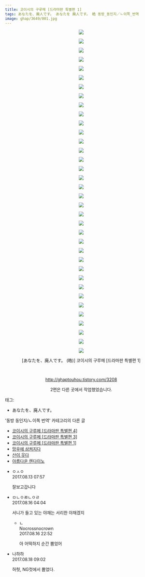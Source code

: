 ```yaml
---
title: 코이시의 구루메 [드라마판 특별편 1]
tags: あなたを、廃人です。 あなたを 廃人です。 皓 동방_동인지／ㄴ이쪽_번역
image: ghap/3649/001.jpg
---
```

<div class="article">
<p style="text-align: center; clear: none; float: none;"><img src="{{ site.nasurl }}/ghap/3649/001.jpg"/></p>
<p style="text-align: center; clear: none; float: none;"><img src="{{ site.nasurl }}/ghap/3649/002.jpg"/></p>
<p style="text-align: center; clear: none; float: none;"><img src="{{ site.nasurl }}/ghap/3649/003.jpg"/></p>
<p style="text-align: center; clear: none; float: none;"><img src="{{ site.nasurl }}/ghap/3649/004.jpg"/></p>
<p style="text-align: center; clear: none; float: none;"><img src="{{ site.nasurl }}/ghap/3649/005.jpg"/></p>
<p style="text-align: center; clear: none; float: none;"><img src="{{ site.nasurl }}/ghap/3649/006.jpg"/></p>
<p style="text-align: center; clear: none; float: none;"><img src="{{ site.nasurl }}/ghap/3649/007.jpg"/></p>
<p style="text-align: center; clear: none; float: none;"><img src="{{ site.nasurl }}/ghap/3649/008.jpg"/></p>
<p style="text-align: center; clear: none; float: none;"><img src="{{ site.nasurl }}/ghap/3649/009.jpg"/></p>
<p style="text-align: center; clear: none; float: none;"><img src="{{ site.nasurl }}/ghap/3649/010.jpg"/></p>
<p style="text-align: center; clear: none; float: none;"><img src="{{ site.nasurl }}/ghap/3649/011.jpg"/></p>
<p style="text-align: center; clear: none; float: none;"><img src="{{ site.nasurl }}/ghap/3649/012.jpg"/></p>
<p style="text-align: center; clear: none; float: none;"><img src="{{ site.nasurl }}/ghap/3649/013.jpg"/></p>
<p style="text-align: center; clear: none; float: none;"><img src="{{ site.nasurl }}/ghap/3649/014.jpg"/></p>
<p style="text-align: center; clear: none; float: none;"><img src="{{ site.nasurl }}/ghap/3649/015.jpg"/></p>
<p style="text-align: center; clear: none; float: none;"><img src="{{ site.nasurl }}/ghap/3649/016.jpg"/></p>
<p style="text-align: center; clear: none; float: none;"><img src="{{ site.nasurl }}/ghap/3649/017.jpg"/></p>
<p style="text-align: center; clear: none; float: none;"><img src="{{ site.nasurl }}/ghap/3649/018.jpg"/></p>
<p style="text-align: center; clear: none; float: none;"><img src="{{ site.nasurl }}/ghap/3649/019.jpg"/></p>
<p style="text-align: center; clear: none; float: none;"><img src="{{ site.nasurl }}/ghap/3649/020.jpg"/></p>
<p style="text-align: center; clear: none; float: none;"><img src="{{ site.nasurl }}/ghap/3649/021.jpg"/></p>
<p style="text-align: center; clear: none; float: none;"><img src="{{ site.nasurl }}/ghap/3649/022.jpg"/></p>
<p style="text-align: center; clear: none; float: none;"><img src="{{ site.nasurl }}/ghap/3649/023.jpg"/></p>
<p style="text-align: center; clear: none; float: none;"><img src="{{ site.nasurl }}/ghap/3649/024.jpg"/></p>
<p style="text-align: center; clear: none; float: none;"><img src="{{ site.nasurl }}/ghap/3649/025.jpg"/></p>
<p style="text-align: center; clear: none; float: none;"><img src="{{ site.nasurl }}/ghap/3649/026.jpg"/></p>
<p style="text-align: center; clear: none; float: none;"><img src="{{ site.nasurl }}/ghap/3649/027.jpg"/></p>
<p style="text-align: center; clear: none; float: none;"><img src="{{ site.nasurl }}/ghap/3649/028.jpg"/></p>
<p style="text-align: center; clear: none; float: none;"><img src="{{ site.nasurl }}/ghap/3649/029.jpg"/></p>
<p style="text-align: center; clear: none; float: none;"><img src="{{ site.nasurl }}/ghap/3649/030.jpg"/></p>
<p style="text-align: center; clear: none; float: none;"><img src="{{ site.nasurl }}/ghap/3649/031.jpg"/></p>
<p style="text-align: center; clear: none; float: none;"><img src="{{ site.nasurl }}/ghap/3649/032.jpg"/></p>
<p style="text-align: center; clear: none; float: none;"><img src="{{ site.nasurl }}/ghap/3649/033.jpg"/></p>
<p style="text-align: center; clear: none; float: none;"><img src="{{ site.nasurl }}/ghap/3649/034.jpg"/></p>
<p style="text-align: center; clear: none; float: none;"><img src="{{ site.nasurl }}/ghap/3649/035.jpg"/></p>
<p style="text-align: center; clear: none; float: none;"><img src="{{ site.nasurl }}/ghap/3649/036.jpg"/></p>
<p style="text-align: center; clear: none; float: none;">[あなたを、廃人です。 (皓)] 코이시의 구루메 [드라마판 특별편 1]</p>
<p style="text-align: center; clear: none; float: none;"> <br/></p>
<p style="text-align: center; clear: none; float: none;"><a class="tx-link" href="http://ghaptouhou.tistory.com/3208" target="_blank">http://ghaptouhou.tistory.com/3208</a></p>
<p style="text-align: center; clear: none; float: none;">2편은 다른 곳에서 작업했었습니다.</p>
</div><div class="tagTrail">
<p>태그: </p>
<ul>
<li>あなたを、廃人です。</li>
</ul>
</div><div class="another">
<p>'동방 동인지/ㄴ이쪽 번역' 카테고리의 다른 글</p>
<ul>
<li><a href="/2017-08-20-ghap_3652">코이시의 구루메 [드라마판 특별편 4]</a></li>
<li><a href="/2017-08-15-ghap_3650">코이시의 구루메 [드라마판 특별편 3]</a></li>
<li><a href="/2017-08-12-ghap_3649">코이시의 구루메 [드라마판 특별편 1]</a></li>
<li><a href="/2017-08-12-ghap_3648">망우에 삼켜지다</a></li>
<li><a href="/2017-08-09-ghap_3626">산이 웃다</a></li>
<li><a href="/2017-08-08-ghap_3625">아름다운 렌다이노</a></li>
</ul>
</div><div class="cb_module cb_fluid">
<div class="cb_wrt cb_profile">
<div class="comment">
<ul>
<li class="cb_thumb_off" id="comment15058200">
<div class="cb_comment_area">
<div class="cb_info_area">
<div class="cb_section">
<span class="cb_nick_name">ㅇㅅㅇ</span>
</div>
<div class="cb_section">
<span class="cb_date">2017.08.13 07:57 </span>
</div>
</div>
<div class="cb_dsc_comment">
<p class="cb_dsc">
											잘보고갑니다
										</p>
</div>
</div></li>
<li class="cb_thumb_off" id="comment15060692">
<div class="cb_comment_area">
<div class="cb_info_area">
<div class="cb_section">
<span class="cb_nick_name">ㅁㄴㅇㄻㄴㅇㄹ</span>
</div>
<div class="cb_section">
<span class="cb_date">2017.08.16 04:04 </span>
</div>
</div>
<div class="cb_dsc_comment">
<p class="cb_dsc">
											서니가 들고 있는 야채는 서리한 야채겠지
										</p>
</div>
<ul>
<li class="cb_thumb_off" id="comment15061311">
<span class="cb_bu_subnode">ㄴ</span>
<div class="cb_comment_area">
<div class="cb_info_area">
<div class="cb_section">
<span class="cb_nick_name">Nocrossnocrown</span>
</div>
<div class="cb_section">
<span class="cb_date">2017.08.16 22:52 </span>
</div>
</div>
<div class="cb_dsc_comment">
<p class="cb_dsc">
																아 어떡하지 순간 뿜었어
															</p>
</div>
</div>
</li>
</ul>
</div></li>
<li class="cb_thumb_off" id="comment15062605">
<div class="cb_comment_area">
<div class="cb_info_area">
<div class="cb_section">
<span class="cb_nick_name">나하하</span>
</div>
<div class="cb_section">
<span class="cb_date">2017.08.18 09:02 </span>
</div>
</div>
<div class="cb_dsc_comment">
<p class="cb_dsc">
											허헛, NG컷에서 뿜었다.
										</p>
</div>
</div></li>
</ul>
</div>
</div><!-- commentList close -->
</div>